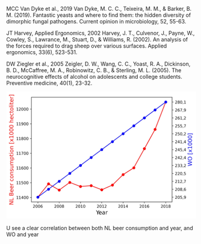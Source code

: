 MCC Van Dyke et al., 2019
Van Dyke, M. C. C., Teixeira, M. M., & Barker, B. M. (2019). Fantastic yeasts and where to find them: the hidden diversity of dimorphic fungal pathogens. Current opinion in microbiology, 52, 55-63.

JT Harvey, Applied Ergonomics, 2002
Harvey, J. T., Culvenor, J., Payne, W., Cowley, S., Lawrance, M., Stuart, D., & Williams, R. (2002). An analysis of the forces required to drag sheep over various surfaces. Applied ergonomics, 33(6), 523-531.

DW Ziegler et al., 2005
Zeigler, D. W., Wang, C. C., Yoast, R. A., Dickinson, B. D., McCaffree, M. A., Robinowitz, C. B., & Sterling, M. L. (2005). The neurocognitive effects of alcohol on adolescents and college students. Preventive medicine, 40(1), 23-32.

![Screenshot](Beerplot.jpg)

U see a clear correlation between both NL beer consumption and year, and WO and year